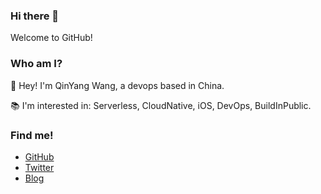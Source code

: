 ### Hi there 👋
Welcome to GitHub!

### Who am I?

👋 Hey! I'm QinYang Wang, a devops based in China.

📚 I'm interested in: Serverless, CloudNative, iOS, DevOps, BuildInPublic.

### Find me!

- [GitHub](https://github.com/QinYangWang)
- [Twitter](https://twitter.com/oukinyou)
- [Blog](https://qinyang.wang)
